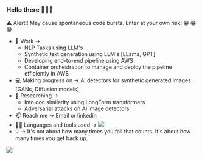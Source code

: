 ### Hello there 👋👋👋

:warning: Alert!! May cause spontaneous code bursts. Enter at your own risk! :grin: :grin: :grin:
* :office: Work -> 
  - NLP Tasks using LLM's
  - Synthetic text generation using LLM's [LLama, GPT]
  - Developing end-to-end pipeline using AWS
  - Container orchestration to manage and deploy the pipeline efficiently in AWS 
* :computer: Making progress on -> AI detectors for synthetic generated images [GANs, Diffusion models]
* :closed_book: Researching ->
    - Into doc similarity using LongForm transformers
    - Adversarial attacks on AI image detectors
* :mailbox: Reach me -> Email or linkedin
* :technologist: Languages and tools used -> <img src="https://skillicons.dev/icons?i=py,pytorch,opencv,git,kubernetes,docker,aws,anaconda,java" />
* :bulb: -> It's not about how many times you fall that counts. It's about how many times you get back up.
<a href="https://github.com/anuraghazra/github-readme-stats">
  <img align="center" src="https://github-readme-stats.vercel.app/api/top-langs/?username=sreehari59&langs_count=8&layout=compact&theme=merko" />
</a>
<!--
**sreehari59/sreehari59** is a ✨ _special_ ✨ repository because its `README.md` (this file) appears on your GitHub profile.

Here are some ideas to get you started:

- 🔭 I’m currently working on ...
- 🌱 I’m currently learning ...
- 👯 I’m looking to collaborate on ...
- 🤔 I’m looking for help with ...
- 💬 Ask me about ...
- 📫 How to reach me: ...
- 😄 Pronouns: ...
- ⚡ Fun fact: ...
Look into this this link for tech related icons -> https://github.com/tandpfun/skill-icons
Look into this this link for enoji related icons -> https://gist.github.com/rxaviers/7360908
Look into this this link for status in readme -> https://github.com/anuraghazra/github-readme-stats
-->
